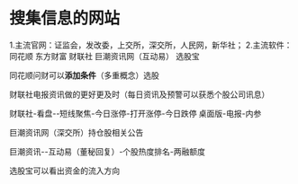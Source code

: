 # 搜集信息的网站

1.主流官网：证监会，发改委，上交所，深交所，人民网，新华社；
2.主流软件：同花顺 东方财富 财联社  巨潮资讯网（互动易）  选股宝

同花顺问财可以**添加条件**（多重概念）选股

财联社电报资讯做的更好更及时（每日资讯及预警可以获悉个股公司讯息）

财联社-看盘--短线聚焦-今日涨停-打开涨停-今日跌停
桌面版-电报-内参

巨潮资讯网（深交所）持仓股相关公告

巨潮资讯--互动易（董秘回复）-个股热度排名-两融额度

选股宝可以看出资金的流入方向
